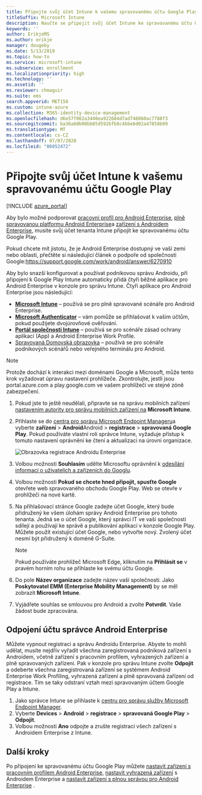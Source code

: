 ```yaml
---
title: Připojte svůj účet Intune k vašemu spravovanému účtu Google Play.
titleSuffix: Microsoft Intune
description: Naučte se připojit svůj účet Intune ke spravovanému účtu Google Play.
keywords: ''
author: ErikjeMS
ms.author: erikje
manager: dougeby
ms.date: 5/13/2019
ms.topic: how-to
ms.service: microsoft-intune
ms.subservice: enrollment
ms.localizationpriority: high
ms.technology: ''
ms.assetid: ''
ms.reviewer: chmaguir
ms.suite: ems
search.appverid: MET150
ms.custom: intune-azure
ms.collection: M365-identity-device-management
ms.openlocfilehash: d6e57f062a3440ea922684d7ad746060ac7788f3
ms.sourcegitcommit: ba36a60b08bb85d592bfb8c4bbe6d02a47858b09
ms.translationtype: MT
ms.contentlocale: cs-CZ
ms.lasthandoff: 07/07/2020
ms.locfileid: "86052472"
---
```

# <a name="connect-your-intune-account-to-your-managed-google-play-account"></a>Připojte svůj účet Intune k vašemu spravovanému účtu Google Play

[!INCLUDE [azure_portal](../includes/azure_portal.md)]

Aby bylo možné podporovat [pracovní profil pro Android Enterprise](android-work-profile-enroll.md), [plně spravovanou platformu Android Enterprise](android-fully-managed-enroll.md)a [zařízení s Androidem Enterprise](android-kiosk-enroll.md), musíte svůj účet tenanta Intune připojit ke spravovanému účtu Google Play.  

Pokud chcete mít jistotu, že je Android Enterprise dostupný ve vaší zemi nebo oblasti, přečtěte si následující článek o podpoře od společnosti Google:https://support.google.com/work/android/answer/6270910

Aby bylo snazší konfigurovat a používat podnikovou správu Androidu, při připojení k Google Play Intune automaticky přidá čtyři běžné aplikace pro Android Enterprise v konzole pro správu Intune. Čtyři aplikace pro Android Enterprise jsou následující:

- **[Microsoft Intune](https://play.google.com/store/apps/details?id=com.microsoft.intune)** – používá se pro plně spravované scénáře pro Android Enterprise.
- **[Microsoft Authenticator](https://play.google.com/store/apps/details?id=com.azure.authenticator)** – vám pomůže se přihlašovat k vašim účtům, pokud použijete dvojúrovňové ověřování.
- **[Portál společnosti Intune](https://play.google.com/store/apps/details?id=com.microsoft.windowsintune.companyportal)** – používá se pro scénáře zásad ochrany aplikací (App) a Android Enterprise Work Profile.
- [Spravovaná Domovská obrazovka](https://play.google.com/store/apps/details?id=com.microsoft.launcher.enterprise) – používá se pro scénáře podnikových scénářů nebo veřejného terminálu pro Android.

> [!NOTE]
> Protože dochází k interakci mezi doménami Google a Microsoft, může tento krok vyžadovat úpravu nastavení prohlížeče.  Zkontrolujte, jestli jsou portal.azure.com a play.google.com ve vašem prohlížeči ve stejné zóně zabezpečení.

1. Pokud jste to ještě neudělali, připravte se na správu mobilních zařízení [nastavením autority pro správu mobilních zařízení na](../fundamentals/mdm-authority-set.md) **Microsoft Intune**.
2. Přihlaste se do [centra pro správu Microsoft Endpoint Manageru](https://go.microsoft.com/fwlink/?linkid=2109431)a vyberte **zařízení**  >  **Android**Android  >  **registrace**  >  **spravovaná Google Play**.  Pokud používáte vlastní roli správce Intune, vyžaduje přístup k tomuto nastavení oprávnění ke čtení a aktualizaci na úrovni organizace.
   
   ![Obrazovka registrace Androidu Enterprise](./media/connect-intune-android-enterprise/android-work-bind.png)

3. Volbou možnosti **Souhlasím** udělte Microsoftu oprávnění k [odesílání informací o uživatelích a zařízeních do Googlu](../protect/data-intune-sends-to-google.md). 
   
4. Volbou možnosti **Pokud se chcete hned připojit, spusťte Google** otevřete web spravovaného obchodu Google Play. Web se otevře v prohlížeči na nové kartě.
  
5. Na přihlašovací stránce Google zadejte účet Google, který bude přidružený ke všem úlohám správy Android Enterprise pro tohoto tenanta. Jedná se o účet Google, který správci IT ve vaší společnosti sdílejí a používají ke správě a publikování aplikací v konzole Google Play. Můžete použít existující účet Google, nebo vytvořte nový. Zvolený účet nesmí být přidružený k doméně G-Suite.
    
    > [!Note]
    > Pokud používáte prohlížeč Microsoft Edge, kliknutím na **Přihlásit se** v pravém horním rohu se přihlaste ke svému účtu Google.

6. Do pole **Název organizace** zadejte název vaší společnosti. Jako **Poskytovatel EMM (Enterprise Mobility Management)** by se měl zobrazit **Microsoft Intune**.

7. Vyjádřete souhlas se smlouvou pro Android a zvolte **Potvrdit**. Vaše žádost bude zpracována.

## <a name="disconnect-your-android-enterprise-administrative-account"></a>Odpojení účtu správce Android Enterprise

Můžete vypnout registraci a správu Androidu Enterprise. Abyste to mohli udělat, musíte nejdřív vyřadit všechna zaregistrovaná podniková zařízení s Androidem, včetně zařízení s pracovním profilem, vyhrazených zařízení a plně spravovaných zařízení. Pak v konzole pro správu Intune zvolte **Odpojit** a odeberte všechna zaregistrovaná zařízení se systémem Android Enterprise Work Profiling, vyhrazená zařízení a plně spravovaná zařízení od registrace. Tím se taky odstraní vztah mezi spravovaným účtem Google Play a Intune.

1. Jako správce Intune se přihlaste k [centru pro správu služby Microsoft Endpoint Manager](https://go.microsoft.com/fwlink/?linkid=2109431).
2. Vyberte **Devices**  >  **Android**  >  **registrace**  >  **spravovaná Google Play**  >  **Odpojit**.
3. Volbou možnosti **Ano** odpojte a zrušte registraci všech zařízení s Androidem Enterprise z Intune.

## <a name="next-steps"></a>Další kroky

Po připojení ke spravovanému účtu Google Play můžete [nastavit zařízení s pracovním profilem Android Enterprise](android-work-profile-enroll.md), [nastavit vyhrazená zařízení](android-kiosk-enroll.md) s Androidem Enterprise a [nastavit zařízení s plnou správou pro Android Enterprise](android-fully-managed-enroll.md) .
